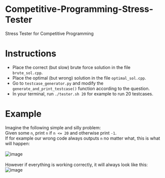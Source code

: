 # Competitive-Programming-Stress-Tester
Stress Tester for Competitive Programming

# Instructions
- Place the correct (but slow) brute force solution in the file ``brute_sol.cpp``.
- Place the optimal (but wrong) solution in the file ``optimal_sol.cpp``.
- Go to ``testcase_generator.py`` and modify the ``generate_and_print_testcase()`` function according to the question.
- In your terminal, run ``./tester.sh 20`` for example to run 20 testcases.

# Example
Imagine the following simple and silly problem: <br>
Given some ``n``, print ``n`` if ``n <= 20`` and otherwise print ``-1``. <br>
If for example our wrong code always outputs ``n`` no matter what, this is what will happen: <br>
<br>
![image](https://github.com/Avuvos/CP-Stress-Tester/assets/92464368/723615c5-129a-41e4-ab67-6f7be2e7c0c2)
<br>
<br>
However if everything is working correctly, it will always look like this: <br>
![image](https://github.com/Avuvos/CP-Stress-Tester/assets/92464368/04c8a22b-60d1-463a-accc-0329e4972e5d)

